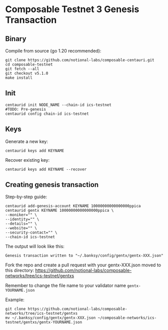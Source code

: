 # Composable Testnet 3 Genesis Transaction

## Binary
Compile from source (go 1.20 recommended):
```
git clone https://github.com/notional-labs/composable-centauri.git
cd composable-testnet 
git fetch --all
git checkout v5.1.0
make install
```

## Init
```
centaurid init NODE_NAME --chain-id ics-testnet
#TODO: Pre-genesis
centaurid config chain-id ics-testnet
```

## Keys
Generate a new key:
```
centaurid keys add KEYNAME 
```
Recover existing key:
```
centaurid keys add KEYNAME --recover
```

## Creating genesis transaction
Step-by-step guide:
```
centaurid add-genesis-account KEYNAME 10000000000000000ppica
centaurid gentx KEYNAME 10000000000000000ppica \
--moniker="" \
--identity="" \
--details="" \
--website="" \
--security-contact="" \
--chain-id ics-testnet
```
The output will look like this: 
```
Genesis transaction written to "~/.banksy/config/gentx/gentx-XXX.json"
```
Fork the repo and create a pull request with your gentx-XXX.json moved to this directory: https://github.com/notional-labs/composable-networks/tree/ics-testnet/gentxs

Remember to change the file name to your validator name `gentx-YOURNAME.json`

Example:
```
git clone https://github.com/notional-labs/composable-networks/tree/ics-testnet/gentxs
mv ~/.banksy/config/gentx/gentx-XXX.json ~/composable-networks/ics-testnet/gentxs/gentx-YOURNAME.json
```
